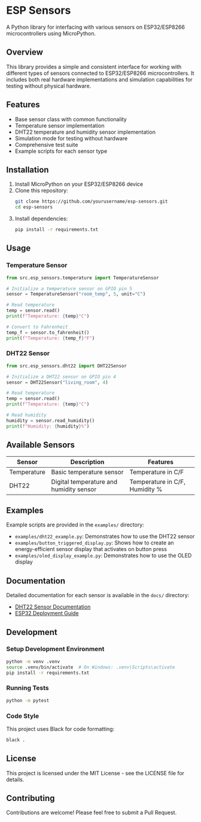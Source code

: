 # ESP Sensors

A Python library for interfacing with various sensors on ESP32/ESP8266 microcontrollers using MicroPython.

## Overview

This library provides a simple and consistent interface for working with different types of sensors connected to ESP32/ESP8266 microcontrollers. It includes both real hardware implementations and simulation capabilities for testing without physical hardware.

## Features

- Base sensor class with common functionality
- Temperature sensor implementation
- DHT22 temperature and humidity sensor implementation
- Simulation mode for testing without hardware
- Comprehensive test suite
- Example scripts for each sensor type

## Installation

1. Install MicroPython on your ESP32/ESP8266 device
2. Clone this repository:
   ```bash
   git clone https://github.com/yourusername/esp-sensors.git
   cd esp-sensors
   ```
3. Install dependencies:
   ```bash
   pip install -r requirements.txt
   ```

## Usage

### Temperature Sensor

```python
from src.esp_sensors.temperature import TemperatureSensor

# Initialize a temperature sensor on GPIO pin 5
sensor = TemperatureSensor("room_temp", 5, unit="C")

# Read temperature
temp = sensor.read()
print(f"Temperature: {temp}°C")

# Convert to Fahrenheit
temp_f = sensor.to_fahrenheit()
print(f"Temperature: {temp_f}°F")
```

### DHT22 Sensor

```python
from src.esp_sensors.dht22 import DHT22Sensor

# Initialize a DHT22 sensor on GPIO pin 4
sensor = DHT22Sensor("living_room", 4)

# Read temperature
temp = sensor.read()
print(f"Temperature: {temp}°C")

# Read humidity
humidity = sensor.read_humidity()
print(f"Humidity: {humidity}%")
```

## Available Sensors

| Sensor | Description | Features |
|--------|-------------|----------|
| Temperature | Basic temperature sensor | Temperature in C/F |
| DHT22 | Digital temperature and humidity sensor | Temperature in C/F, Humidity % |

## Examples

Example scripts are provided in the `examples/` directory:

- `examples/dht22_example.py`: Demonstrates how to use the DHT22 sensor
- `examples/button_triggered_display.py`: Shows how to create an energy-efficient sensor display that activates on button press
- `examples/oled_display_example.py`: Demonstrates how to use the OLED display

## Documentation

Detailed documentation for each sensor is available in the `docs/` directory:

- [DHT22 Sensor Documentation](docs/dht22_sensor.md)
- [ESP32 Deployment Guide](docs/esp32_deployment_guide.md)

## Development

### Setup Development Environment

```bash
python -m venv .venv
source .venv/bin/activate  # On Windows: .venv\Scripts\activate
pip install -r requirements.txt
```

### Running Tests

```bash
python -m pytest
```

### Code Style

This project uses Black for code formatting:

```bash
black .
```

## License

This project is licensed under the MIT License - see the LICENSE file for details.

## Contributing

Contributions are welcome! Please feel free to submit a Pull Request.
